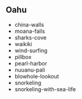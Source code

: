 
## Oahu

* china-walls
* moana-falls
* sharks-cove
* waikiki
* wind-surfing
* pillbox
* pearl-harbor
* nuuanu-pali
* blowhole-lookout
* snorkeling
* snorkeling-with-sea-life